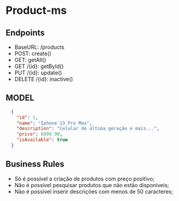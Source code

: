 # Product-ms
## Endpoints
- BaseURL: /products
- POST: create()
- GET: getAll()
- GET /{id}: getById()
- PUT /{id}: update()
- DELETE /{id}: inactive()

## MODEL
```json
  {
    "id": 1,
    "name": "Iphone 13 Pro Max",
    "description": "Celular de última geração e mais...",
    "price": 6999.90,
    "isAvailable": true
  }
```

## Business Rules
- Só é possível a criação de produtos com preço positivo;
- Não é possível pesquisar produtos que não estão disponíveis;
- Não é possível inserir descrições com menos de 50 caracteres;